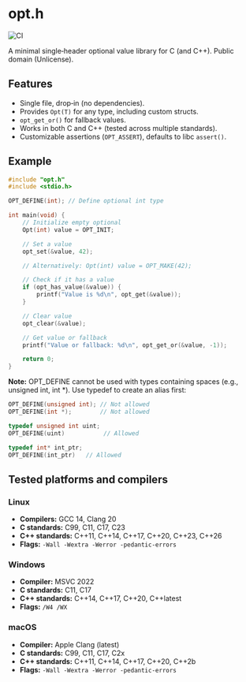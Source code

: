 # opt.h

![CI](https://github.com/rsore/opt/actions/workflows/test.yml/badge.svg)

A minimal single‑header optional value library for C (and C++).
Public domain (Unlicense).

## Features

- Single file, drop‑in (no dependencies).
- Provides `Opt(T)` for any type, including custom structs.
- `opt_get_or()` for fallback values.
- Works in both C and C++ (tested across multiple standards).
- Customizable assertions (`OPT_ASSERT`), defaults to libc `assert()`.

## Example

```c
#include "opt.h"
#include <stdio.h>

OPT_DEFINE(int); // Define optional int type

int main(void) {
    // Initialize empty optional
    Opt(int) value = OPT_INIT;

    // Set a value
    opt_set(&value, 42);

    // Alternatively: Opt(int) value = OPT_MAKE(42);

    // Check if it has a value
    if (opt_has_value(&value)) {
        printf("Value is %d\n", opt_get(&value));
    }

    // Clear value
    opt_clear(&value);

    // Get value or fallback
    printf("Value or fallback: %d\n", opt_get_or(&value, -1));

    return 0;
}
```

**Note:** OPT_DEFINE cannot be used with types containing spaces (e.g., unsigned int, int *). Use typedef to create an alias first:
```c
OPT_DEFINE(unsigned int); // Not allowed
OPT_DEFINE(int *);        // Not allowed

typedef unsigned int uint;
OPT_DEFINE(uint)           // Allowed

typedef int* int_ptr;
OPT_DEFINE(int_ptr)   // Allowed
```

## Tested platforms and compilers

### Linux
- **Compilers:** GCC 14, Clang 20
- **C standards:** C99, C11, C17, C23
- **C++ standards:** C++11, C++14, C++17, C++20, C++23, C++26
- **Flags:** `-Wall -Wextra -Werror -pedantic-errors`

### Windows
- **Compiler:** MSVC 2022
- **C standards:** C11, C17
- **C++ standards:** C++14, C++17, C++20, C++latest
- **Flags:** `/W4 /WX`

### macOS
- **Compiler:** Apple Clang (latest)
- **C standards:** C99, C11, C17, C2x
- **C++ standards:** C++11, C++14, C++17, C++20, C++2b
- **Flags:** `-Wall -Wextra -Werror -pedantic-errors`
